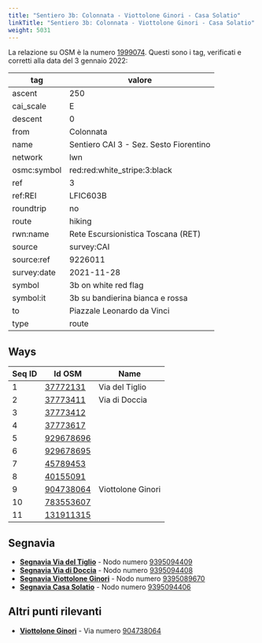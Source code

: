 ```yaml
---
title: "Sentiero 3b: Colonnata - Viottolone Ginori - Casa Solatio"
linkTitle: "Sentiero 3b: Colonnata - Viottolone Ginori - Casa Solatio"
weight: 5031
---
```


La relazione su OSM è la numero [1999074]. Questi sono i tag, verificati e corretti alla data del 3 gennaio 2022:

| tag         | valore                                 |
|-------------|----------------------------------------|
| ascent      | 250                                    |
| cai_scale   | E                                      |
| descent     | 0                                      |
| from        | Colonnata                              |
| name        | Sentiero CAI 3 - Sez. Sesto Fiorentino |
| network     | lwn                                    |
| osmc:symbol | red:red:white_stripe:3:black           |
| ref         | 3                                      |
| ref:REI     | LFIC603B                               |
| roundtrip   | no                                     |
| route       | hiking                                 |
| rwn:name    | Rete Escursionistica Toscana (RET)     |
| source      | survey:CAI                             |
| source:ref  | 9226011                                |
| survey:date | 2021-11-28                             |
| symbol      | 3b on white red flag                   |
| symbol:it   | 3b su bandierina bianca e rossa        |
| to          | Piazzale Leonardo da Vinci             |
| type        | route                                  |

## Ways

| Seq ID | Id OSM       | Name                  |
|--------|--------------|-----------------------|
|  1     |  [37772131]  | Via del Tiglio        |
|  2     |  [37773411]  | Via di Doccia         |
|  3     |  [37773412]  |                       |
|  4     |  [37773617]  |                       |
|  5     |  [929678696] |                       |
|  6     |  [929678695] |                       |
|  7     |  [45789453]  |                       |
|  8     |  [40155091]  |                       |
|  9     |  [904738064] | Viottolone Ginori     |
| 10     |  [783553607] |                       |
| 11     |  [131911315] |                       |

## Segnavia

- **[Segnavia Via del Tiglio]** - Nodo numero [9395094409]
- **[Segnavia Via di Doccia]** - Nodo numero [9395094408]
- **[Segnavia Viottolone Ginori]** - Nodo numero [9395089670]
- **[Segnavia Casa Solatio]** - Nodo numero [9395094406]


## Altri punti rilevanti

- **[Viottolone Ginori]** - Via numero [904738064]

[1999074]:https://www.openstreetmap.org/relation/1999074

[37772131]:https://www.openstreetmap.org/way/37772131
[37773411]:https://www.openstreetmap.org/way/37773411
[37773412]:https://www.openstreetmap.org/way/37773412
[37773617]:https://www.openstreetmap.org/way/37773617
[929678696]:https://www.openstreetmap.org/way/929678696
[929678695]:https://www.openstreetmap.org/way/929678695
[45789453]:https://www.openstreetmap.org/way/45789453
[40155091]:https://www.openstreetmap.org/way/40155091
[904738064]:https://www.openstreetmap.org/way/904738064
[783553607]:https://www.openstreetmap.org/way/783553607
[131911315]:https://www.openstreetmap.org/way/131911315

[Segnavia Via del Tiglio]:https://commons.wikimedia.org/wiki/File:Segnavia_sentiero_3_-_Via_del_Tiglio_-_Monte_Morello.jpg
[Segnavia Via di Doccia]:https://commons.wikimedia.org/wiki/File:Segnavia_sentiero_3_-_Via_di_Doccia_-_Monte_Morello.jpg
[Segnavia Viottolone Ginori]:https://commons.wikimedia.org/wiki/File:Segnavia_sentiero_3b_-_Viottolone_Ginori_-_Monte_Morello.jpg
[Segnavia Casa Solatio]:https://commons.wikimedia.org/wiki/File:Segnavia_sentiero_3_-_Casa_Solatio_-_Monte_Morello.jpg

[Viottolone Ginori]:https://commons.wikimedia.org/wiki/File:Sentiero_CAI_3b_-_Viottolone_Ginori.jpg

[9395094409]:https://www.openstreetmap.org/node/9395094409
[9395094408]:https://www.openstreetmap.org/node/9395094408
[9395094406]:https://www.openstreetmap.org/node/9395094406
[9395089670]:https://www.openstreetmap.org/node/9395089670